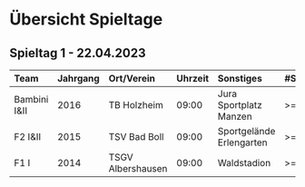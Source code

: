 # Übersicht Spieltage

## Spieltag 1 - 22.04.2023

| Team         | Jahrgang  | Ort/Verein         | Uhrzeit | Sonstiges                | #Spieler |
| :----------- | :-------- | :----------------- |:------  |:------------------------ | :------- |
| Bambini I&II | 2016      | TB Holzheim        | 09:00   | Jura Sportplatz Manzen   | >= 6     |
| F2 I&II      | 2015      | TSV Bad Boll       | 09:00   | Sportgelände Erlengarten | >= 10    |
| F1 I         | 2014      | TSGV Albershausen  | 09:00   | Waldstadion              | >= 5     |

